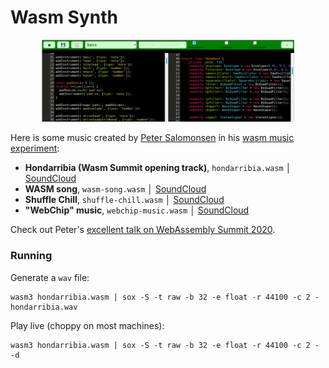 # Wasm Synth

<p align="center"><img width="80%" src="image.png"></p>

Here is some music created by [Peter Salomonsen](https://petersalomonsen.com/) in his [wasm music experiment](https://petersalomonsen.com/webassemblymusic/livecodev2/):

- **Hondarribia (Wasm Summit opening track)**, `hondarribia.wasm` │ [SoundCloud](https://soundcloud.com/psalomo/hondarribia)
- **WASM song**, `wasm-song.wasm` │ [SoundCloud](https://soundcloud.com/psalomo/wasm-song)
- **Shuffle Chill**, `shuffle-chill.wasm` │ [SoundCloud](https://soundcloud.com/psalomo/shuffle-chill)
- **"WebChip" music**, `webchip-music.wasm` │ [SoundCloud](https://soundcloud.com/psalomo/webchip-music)

Check out Peter's [excellent talk on WebAssembly Summit 2020](https://www.youtube.com/watch?v=WZp0sPDvWfw&t=18670).

### Running

Generate a `wav` file:
```
wasm3 hondarribia.wasm | sox -S -t raw -b 32 -e float -r 44100 -c 2 - hondarribia.wav
```

Play live (choppy on most machines):
```
wasm3 hondarribia.wasm | sox -S -t raw -b 32 -e float -r 44100 -c 2 - -d
```
